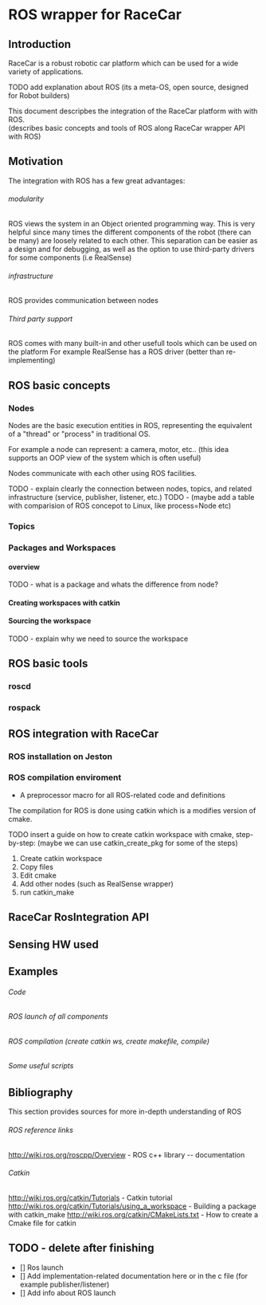 # ROS wrapper for RaceCar





## Introduction

RaceCar is a robust robotic car platform which can be used for a wide variety of applications. 

TODO add explanation about ROS (its a meta-OS, open source, designed for Robot builders) 


This document descripbes the integration of the RaceCar platform with with ROS.  
(describes basic concepts and tools of ROS along RaceCar wrapper API with ROS)

## Motivation

The integration with ROS has a few great advantages:
###### modularity 
ROS views the system in an Object oriented programming way. 
This is very helpful since many times the different components of the robot (there can be many) 
are loosely related to each other. This separation can be easier as a design and for debugging, 
as well as the option to use third-party drivers for some components (i.e RealSense)

###### infrastructure 
ROS provides communication between nodes

###### Third party support  
ROS comes with many built-in and other usefull tools which can be used on the platform
For example RealSense has a ROS driver (better than re-implementing)

## ROS basic concepts

### Nodes

Nodes are the basic execution entities in ROS, representing the equivalent of a "thread" or "process" in traditional OS. 

For example a node can represent: a camera, motor, etc.. (this idea supports an OOP view of the system which is often useful)

Nodes communicate with each other using ROS facilities. 

TODO - explain clearly the connection between nodes, topics, and related infrastructure (service, publisher, listener, etc.)
TODO - (maybe add a table with comparision of ROS concepot to Linux, like process=Node etc)

### Topics

### Packages and Workspaces

#### overview

TODO - what is a package and whats the difference from node?



#### Creating workspaces with catkin

#### Sourcing the workspace
TODO - explain why we need to source the workspace

## ROS basic tools

### roscd
### rospack 


## ROS integration with RaceCar
### ROS installation on Jeston
### ROS compilation enviroment
- A preprocessor macro for all ROS-related code and definitions

The compilation for ROS is done using catkin which is a modifies version of cmake.

TODO insert a guide on how to create catkin workspace with cmake, step-by-step:
(maybe we can use catkin_create_pkg for some of the steps)
1. Create catkin workspace
2. Copy files
3. Edit cmake
4. Add other nodes (such as RealSense wrapper)
5. run catkin_make








## RaceCar RosIntegration API

## Sensing HW used
## Examples
###### Code
###### ROS launch of all components
###### ROS compilation (create catkin ws, create makefile, compile)
###### Some useful scripts

## Bibliography
This section provides sources for more in-depth understanding of ROS
###### ROS reference links
http://wiki.ros.org/roscpp/Overview - ROS c++ library -- documentation

###### Catkin

http://wiki.ros.org/catkin/Tutorials - Catkin tutorial
http://wiki.ros.org/catkin/Tutorials/using_a_workspace - Building a package with catkin_make
http://wiki.ros.org/catkin/CMakeLists.txt   -  How to create a Cmake file for catkin


## TODO - delete after finishing
- [] Ros launch
- [] Add implementation-related documentation here or in the c file (for example publisher/listener)
- [] Add info about ROS launch